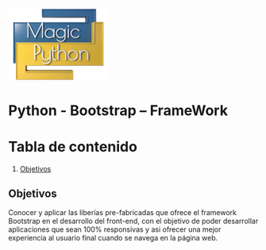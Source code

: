 <img src="../../images/LogoMagicPython.png" width="200">

# Python - Bootstrap – FrameWork

# Tabla de contenido
1. [Objetivos](#objectives)


## Objetivos <a name="objectives"></a>
Conocer y aplicar las liberías pre-fabricadas que ofrece el framework Bootstrap en el desarrollo del front-end, con el objetivo de poder desarrollar aplicaciones que sean 100% responsivas y asi ofrecer una mejor experiencia al usuario final cuando se navega en la página web. 